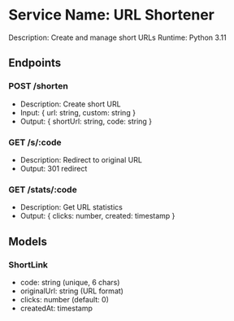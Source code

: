 # Service Name: URL Shortener
Description: Create and manage short URLs
Runtime: Python 3.11

## Endpoints

### POST /shorten
- Description: Create short URL
- Input: { url: string, custom: string }
- Output: { shortUrl: string, code: string }

### GET /s/:code
- Description: Redirect to original URL
- Output: 301 redirect

### GET /stats/:code
- Description: Get URL statistics
- Output: { clicks: number, created: timestamp }

## Models

### ShortLink
- code: string (unique, 6 chars)
- originalUrl: string (URL format)
- clicks: number (default: 0)
- createdAt: timestamp
